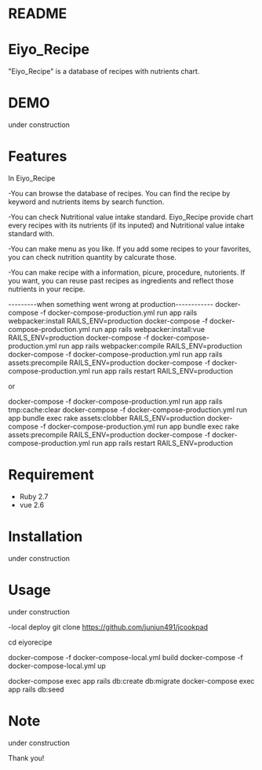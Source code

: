 # README


# Eiyo_Recipe
 
"Eiyo_Recipe" is a database of recipes with nutrients chart.
 
# DEMO
 
under construction
 
# Features
 
In Eiyo_Recipe

-You can browse the database of recipes.
You can find the recipe by keyword and nutrients items by search function.

-You can check Nutritional value intake standard.
Eiyo_Recipe provide chart every recipes with its nutrients (if its inputed) and Nutritional value intake standard with.

-You can make menu as you like.
If you add some recipes to your favorites, you can check nutrition quantity by calcurate those.

-You can make recipe with a information, picure, procedure, nutorients.
If you want, you can reuse past recipes as ingredients and reflect those nutrients in your recipe.

---------when something went wrong at production------------
docker-compose -f docker-compose-production.yml run app rails webpacker:install RAILS_ENV=production
docker-compose -f docker-compose-production.yml run app rails webpacker:install:vue RAILS_ENV=production
docker-compose -f docker-compose-production.yml run app rails webpacker:compile RAILS_ENV=production
docker-compose -f docker-compose-production.yml run app rails assets:precompile RAILS_ENV=production
docker-compose -f docker-compose-production.yml run app rails restart  RAILS_ENV=production

or

docker-compose -f docker-compose-production.yml run app rails tmp:cache:clear
docker-compose -f docker-compose-production.yml run app bundle exec rake assets:clobber RAILS_ENV=production
docker-compose -f docker-compose-production.yml run app bundle exec rake assets:precompile RAILS_ENV=production
docker-compose -f docker-compose-production.yml run app rails restart RAILS_ENV=production
# Requirement
 
* Ruby 2.7
* vue 2.6
 

# Installation
 
under construction
 
# Usage
 
under construction

-local deploy
git clone https://github.com/junjun491/jcookpad

cd eiyorecipe

docker-compose -f docker-compose-local.yml build
docker-compose -f docker-compose-local.yml up

docker-compose exec app rails db:create db:migrate
docker-compose exec app rails db:seed
 
# Note
 
under construction
 

 
Thank you!
